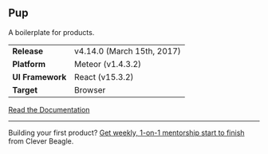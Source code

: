 ## Pup
A boilerplate for products.

<table>
  <tbody>
    <tr>
      <td><strong>Release</strong></td>
      <td>v4.14.0 (March 15th, 2017)</td>
    </tr>
    <tr>
      <td><strong>Platform</strong></td>
      <td>Meteor (v1.4.3.2)</td>
    </tr>
    <tr>
      <td><strong>UI Framework</strong></td>
      <td>React (v15.3.2)</td>
    </tr>
    <tr>
      <td><strong>Target</strong></td>
      <td>Browser</td>
    </tr>
  </tbody>
</table>

[Read the Documentation](http://pup.cleverbeagle.com)

---

Building your first product? [Get weekly, 1-on-1 mentorship start to finish](https://cleverbeagle.com) from Clever Beagle.
